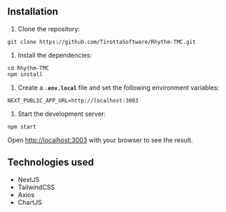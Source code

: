 ## **Installation**

1. Clone the repository:

```
git clone https://github.com/TirottaSoftware/Rhythm-TMC.git
```

1. Install the dependencies:

```
cd Rhythm-TMC
npm install
```

1. Create a **`.env.local`** file and set the following environment variables:

```
NEXT_PUBLIC_APP_URL=http://localhost:3003
```

1. Start the development server:

```
npm start
```

Open [http://localhost:3003](http://localhost:3003) with your browser to see the result.


## Technologies used

- NextJS
- TailwindCSS
- Axios
- ChartJS
